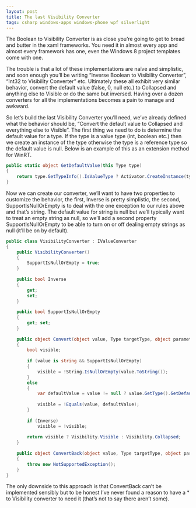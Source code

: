 ```yaml
---
layout: post
title: The last Visibility Converter
tags: csharp windows-apps windows-phone wpf silverlight
---
```


The Boolean to Visibility Converter is as close you’re going to get to bread and butter in the xaml frameworks. You need it in almost every app and almost every framework has one, even the Windows 8 project templates come with one.

The trouble is that a lot of these implementations are naïve and simplistic, and soon enough you’ll be writing “Inverse Boolean to Visibility Converter”, “Int32 to Visibility Converter” etc. Ultimately these all exhibit very similar behavior, convert the default value (false, 0, null etc.) to Collapsed and anything else to Visible or do the same but inversed. Having over a dozen converters for all the implementations becomes a pain to manage and awkward.

So let’s build the last Visibility Converter you’ll need, we’ve already defined what the behavior should be, “Convert the default value to Collapsed and everything else to Visible”. The first thing we need to do is determine the default value for a type. If the type is a value type (int, boolean etc.) then we create an instance of the type otherwise the type is a reference type so the default value is null. Below is an example of this as an extension method for WinRT.

``` csharp
public static object GetDefaultValue(this Type type)
{
    return type.GetTypeInfo().IsValueType ? Activator.CreateInstance(type) : null;
}
```

Now we can create our converter, we’ll want to have two properties to customize the behavior, the first, Inverse is pretty simplistic, the second, SupportIsNullOrEmpty is to deal with the one exception to our rules above and that’s string. The default value for string is null but we’ll typically want to treat an empty string as null, so we’ll add a second property SupportIsNullOrEmpty to be able to turn on or off dealing empty strings as null (it’ll be on by default).

``` csharp
public class VisibilityConverter : IValueConverter
{
    public VisibilityConverter()
    {
        SupportIsNullOrEmpty = true;
    }
 
    public bool Inverse
    {
        get;
        set;
    }
 
    public bool SupportIsNullOrEmpty
    {
        get; set;
    }
 
    public object Convert(object value, Type targetType, object parameter, string language)
    {
        bool visible;
 
        if (value is string && SupportIsNullOrEmpty)
        {
            visible = !String.IsNullOrEmpty(value.ToString());
        }
        else
        {
            var defaultValue = value != null ? value.GetType().GetDefaultValue() : null;
 
            visible = !Equals(value, defaultValue);
        }
 
        if (Inverse)
            visible = !visible;
 
        return visible ? Visibility.Visible : Visibility.Collapsed;
    }
 
    public object ConvertBack(object value, Type targetType, object parameter, string language)
    {
        throw new NotSupportedException();
    }
}
```

The only downside to this approach is that ConvertBack can’t be implemented sensibly but to be honest I’ve never found a reason to have a * to Visibility converter to need it (that’s not to say there aren’t some).

